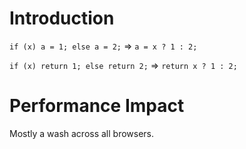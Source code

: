 # Introduction

`if (x) a = 1; else a = 2;` => `a = x ? 1 : 2;`

`if (x) return 1; else return 2;` => `return x ? 1 : 2;`


# Performance Impact

Mostly a wash across all browsers.